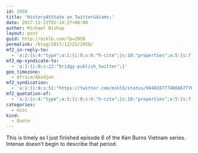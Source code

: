 ```yaml
---
id: 2958
title: 'HistoryAtState on Twitter&diams;'
date: 2017-12-22T02:14:27+00:00
author: Michael Bishop
layout: post
guid: http://miklb.com/?p=2958
permalink: /blog/2017/12/22/2958/
mf2_in-reply-to:
  - 'a:2:{s:4:"type";a:1:{i:0;s:6:"h-cite";}s:10:"properties";a:5:{s:7:"summary";a:1:{i:0;s:131:"“Our new #FRUS release includes more than 1700 pages on the secret negotiations to end the #VietnamWar https://t.co/2p5GVhWO6R”";}s:4:"name";a:1:{i:0;s:25:"HistoryAtState on Twitter";}s:3:"url";a:1:{i:0;s:60:"https://twitter.com/HistoryAtState/status/943896478782717953";}s:11:"publication";a:1:{i:0;s:7:"Twitter";}s:8:"featured";a:1:{i:0;s:67:"https://pbs.twimg.com/profile_images/2238709428/avatar9_400x400.jpg";}}}'
mf2_mp-syndicate-to:
  - 'a:1:{i:0;s:22:"bridgy-publish_twitter";}'
geo_timezone:
  - Africa/Abidjan
mf2_syndication:
  - 'a:1:{i:0;s:51:"https://twitter.com/miklb/status/944028777486667776";}'
mf2_quotation-of:
  - 'a:2:{s:4:"type";a:1:{i:0;s:6:"h-cite";}s:10:"properties";a:5:{s:7:"summary";a:1:{i:0;s:131:"“Our new #FRUS release includes more than 1700 pages on the secret negotiations to end the #VietnamWar https://t.co/2p5GVhWO6R”";}s:4:"name";a:1:{i:0;s:25:"HistoryAtState on Twitter";}s:3:"url";a:1:{i:0;s:60:"https://twitter.com/HistoryAtState/status/943896478782717953";}s:11:"publication";a:1:{i:0;s:7:"Twitter";}s:8:"featured";a:1:{i:0;s:67:"https://pbs.twimg.com/profile_images/2238709428/avatar9_400x400.jpg";}}}'
categories:
  - misc
kind:
  - Quote
---
```

This is timely as I just finished episode 6 of the Ken Burns Vietnam series. Intense doesn't begin to describe that period.